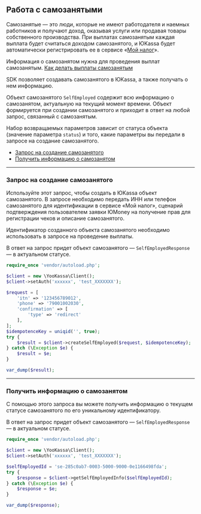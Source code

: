 ## Работа с самозанятыми

Самозанятые — это люди, которые не имеют работодателя и наемных работников и получают доход, оказывая услуги или продавая товары собственного производства. При выплатах самозанятым каждая выплата будет считаться доходом самозанятого, и ЮKassa будет автоматически регистрировать ее в сервисе «[Мой налог](https://lknpd.nalog.ru/)».

Информация о самозанятом нужна для проведения выплат самозанятым. [Как делать выплаты самозанятым](https://yookassa.ru/developers/payouts/scenario-extensions/self-employed)

SDK позволяет создавать самозанятого в ЮKassa, а также получать о нем информацию.

Объект самозанятого `SelfEmployed` содержит всю информацию о самозанятом, актуальную на текущий момент времени. Объект формируется при создании самозанятого и приходит в ответ на любой запрос, связанный с самозанятым.

Набор возвращаемых параметров зависит от статуса объекта (значение параметра `status`) и того, какие параметры вы передали в запросе на создание самозанятого.

* [Запрос на создание самозанятого](#Запрос-на-создание-самозанятого)
* [Получить информацию о самозанятом](#Получить-информацию-о-самозанятом)

---

### Запрос на создание самозанятого <a name="Запрос-на-создание-самозанятого"></a>

Используйте этот запрос, чтобы создать в ЮKassa объект самозанятого. В запросе необходимо передать ИНН или телефон самозанятого для идентификации в сервисе «Мой налог», сценарий подтверждения пользователем заявки ЮMoney на получение прав для регистрации чеков и описание самозанятого.

Идентификатор созданного объекта самозанятого необходимо использовать в запросе на проведение выплаты.

В ответ на запрос придет объект самозанятого — `SelfEmployedResponse` — в актуальном статусе.

```php
require_once 'vendor/autoload.php';

$client = new \YooKassa\Client();
$client->setAuth('xxxxxx', 'test_XXXXXXX');

$request = [
    'itn' => '123456789012',
    'phone' => '79001002030',
    'confirmation' => [
        'type' => 'redirect'
    ],
];
$idempotenceKey = uniqid('', true);
try {
    $result = $client->createSelfEmployed($request, $idempotenceKey);
} catch (\Exception $e) {
    $result = $e;
}

var_dump($result);
```
---

### Получить информацию о самозанятом <a name="Получить-информацию-о-самозанятом"></a>

С помощью этого запроса вы можете получить информацию о текущем статусе самозанятого по его уникальному идентификатору.

В ответ на запрос придет объект самозанятого — `SelfEmployedResponse` — в актуальном статусе.

```php
require_once 'vendor/autoload.php';

$client = new \YooKassa\Client();
$client->setAuth('xxxxxx', 'test_XXXXXXX');

$selfEmployedId = 'se-285c0ab7-0003-5000-9000-0e1166498fda';
try {
    $response = $client->getSelfEmployedInfo($selfEmployedId);
} catch (\Exception $e) {
    $response = $e;
}

var_dump($response);
```
